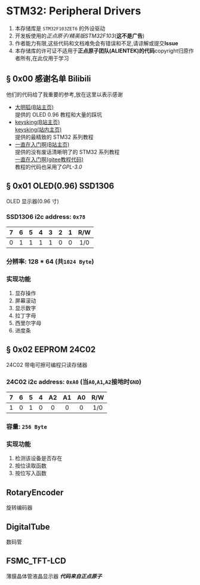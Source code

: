 # STM32: Peripheral Drivers
1. 本存储库是 `STM32F103ZET6` 的外设驱动
2. 开发板使用的*正点原子/精英版STM32F103*(**这不是广告**)
3. 作者能力有限,这些代码和文档难免会有错误和不足,请谅解或提交**Issue**
4. 本存储库的许可证不适用于**正点原子团队(ALIENTEK)的代码**copyright归原作者所有,在此仅用于学习

## § 0x00 感谢名单 Bilibili
他们的代码给了我重要的参考,放在这里以表示感谢
- [大明狐(B站主页)](https://space.bilibili.com/3162360)<br>
    提供的 OLED 0.96 教程和大量的踩坑
- [keysking(B站主页)](https://space.bilibili.com/6100925)<br>
    [keysking(站内主页)](https://github.com/keysking)<br>
    提供的最精致的 STM32 系列教程
- [一直在入门啊(B站主页)](https://space.bilibili.com/2044983862)<br>
    提供的没有废话清晰明了的 STM32 系列教程<br>
    [一直在入门啊(gitee教程代码)](https://gitee.com/siyu233/Stm32Code_1)<br>
    教程的代码也采用了*GPL-3.0*


## § 0x01 OLED(0.96) SSD1306
OLED 显示器(0.96 寸)
### SSD1306 i2c address: `0x78`
|   7   |   6   |   5   |   4   |   3   |   2   |   1   |  R/W  |
| :---: | :---: | :---: | :---: | :---: | :---: | :---: | :---: |
|   0   |   1   |   1   |   1   |   1   |   0   |   0   |  1/0  |
### 分辨率: 128 * 64 (共`1024 Byte`)
### 实现功能
1. 显存操作
2. 屏幕滚动
3. 显示数字
4. 拉丁字母
5. 西里尔字母
6. 进度条


## § 0x02 EEPROM 24C02
24C02 带电可擦可编程只读存储器
### 24C02 i2c address: `0xA0` (当`A0`,`A1`,`A2`接地时`GND`)
|   7   |   6   |   5   |   4   |  A2   |  A1   |  A0   |  R/W  |
| :---: | :---: | :---: | :---: | :---: | :---: | :---: | :---: |
|   1   |   0   |   1   |   0   |   0   |   0   |   0   |  1/0  |
### 容量: `256 Byte`
### 实现功能
1. 检测该设备是否存在
2. 按位读取函数
3. 按位写入函数


## RotaryEncoder
旋转编码器


## DigitalTube
数码管

## FSMC_TFT-LCD
薄膜晶体管液晶显示器
***代码来自正点原子***

